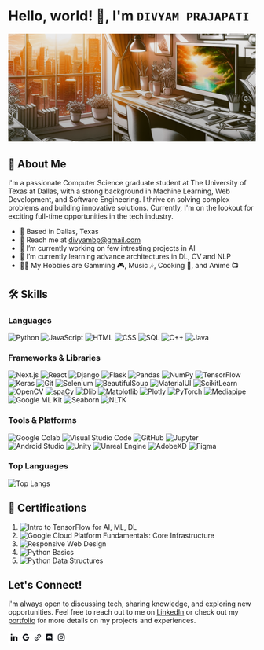 # Hello, world! 👋, I'm ```DIVYAM PRAJAPATI```

![Profile Banner Image](https://raw.githubusercontent.com/divyam-prajapati/divyam-prajapati/main/images/Banner.png)

## 🚀 About Me 
<!-- Change the intro text -->
I'm a passionate Computer Science graduate student at The University of Texas at Dallas, with a strong background in Machine Learning, Web Development, and Software Engineering. I thrive on solving complex problems and building innovative solutions. Currently, I'm on the lookout for exciting full-time opportunities in the tech industry.

- 📍 Based in Dallas, Texas
- 📧 Reach me at [divyambp@gmail.com](mailto:divyambp@gmail.com)
- 🔭 I’m currently working on few intresting projects in AI
- 🌱 I’m currently learning advance architectures in DL, CV and NLP
- 👨‍💻 My Hobbies are Gamming 🎮, Music 🎶, Cooking 🍳, and Anime 📺 

## 🛠️ Skills

### Languages
![Python](https://img.shields.io/badge/-Python-3776AB?logo=python&logoColor=white&style=flat)
![JavaScript](https://img.shields.io/badge/-JavaScript-F7DF1E?logo=javascript&logoColor=black&style=flat)
![HTML](https://img.shields.io/badge/-HTML5-E34F26?logo=html5&logoColor=white&style=flat)
![CSS](https://img.shields.io/badge/-CSS3-1572B6?logo=css3&logoColor=white&style=flat)
![SQL](https://img.shields.io/badge/-SQL-4479A1?logo=postgresql&logoColor=white&style=flat)
![C++](https://img.shields.io/badge/-C++-00599C?logo=c%2B%2B&logoColor=white&style=flat)
![Java](https://img.shields.io/badge/-Java-007396?logo=java&logoColor=white&style=flat)

### Frameworks & Libraries
![Next.js](https://img.shields.io/badge/-Next.js-000000?logo=next.js&logoColor=white&style=flat)
![React](https://img.shields.io/badge/-React-61DAFB?logo=react&logoColor=black&style=flat)
![Django](https://img.shields.io/badge/-Django-092E20?logo=django&logoColor=white&style=flat)
![Flask](https://img.shields.io/badge/-Flask-000000?logo=flask&logoColor=white&style=flat)
![Pandas](https://img.shields.io/badge/-Pandas-150458?logo=pandas&logoColor=white&style=flat)
![NumPy](https://img.shields.io/badge/-NumPy-013243?logo=numpy&logoColor=white&style=flat)
![TensorFlow](https://img.shields.io/badge/-TensorFlow-FF6F00?logo=tensorflow&logoColor=white&style=flat)
![Keras](https://img.shields.io/badge/-Keras-D00000?logo=keras&logoColor=white&style=flat)
![Git](https://img.shields.io/badge/-Git-F05032?logo=git&logoColor=white&style=flat)
![Selenium](https://img.shields.io/badge/-Selenium-43B02A?logo=selenium&logoColor=white&style=flat)
![BeautifulSoup](https://img.shields.io/badge/-BeautifulSoup-010101?style=flat)
![MaterialUI](https://img.shields.io/badge/-MaterialUI-007FFF?logo=mui&logoColor=white&style=flat)
![ScikitLearn](https://img.shields.io/badge/-ScikitLearn-F7931E?logo=scikitlearn&logoColor=white&style=flat)
![OpenCV](https://img.shields.io/badge/-OpenCV-5C3EE8?logo=opencv&logoColor=white&style=flat)
![spaCy](https://img.shields.io/badge/-spaCy-5C3EE8?logo=spacy&logoColor=white&style=flat)
![Dlib](https://img.shields.io/badge/-Dlib-5C3EE8?logo=dlib&logoColor=white&style=flat)
![Matplotlib](https://img.shields.io/badge/-Matplotlib-F7931E?logo=matplotlib&logoColor=white&style=flat)
![Plotly](https://img.shields.io/badge/-Plotly-3F4F75?logo=plotly&logoColor=white&style=flat)
![PyTorch](https://img.shields.io/badge/-PyTorch-3F4F75?logo=pytorch&logoColor=white&style=flat)
![Mediapipe](https://img.shields.io/badge/-Mediapipe-0098a6?style=flat)
![Google ML Kit](https://img.shields.io/badge/-GoogleMLKit-4889f4?style=flat)
![Seaborn](https://img.shields.io/badge/-Seaborn-444876?style=flat)
![NLTK](https://img.shields.io/badge/-NLTK-101010?style=flat)

### Tools & Platforms
![Google Colab](https://img.shields.io/badge/-Google%20Colab-F9AB00?logo=googlecolab&logoColor=black&style=flat)
![Visual Studio Code](https://img.shields.io/badge/-VS%20Code-007ACC?logo=visualstudiocode&logoColor=white&style=flat)
![GitHub](https://img.shields.io/badge/-GitHub-181717?logo=github&logoColor=white&style=flat)
![Jupyter](https://img.shields.io/badge/-Jupyter-F37626?logo=jupyter&logoColor=white&style=flat)
![Android Studio](https://img.shields.io/badge/-Android%20Studio-3DDC84?logo=androidstudio&logoColor=white&style=flat)
![Unity](https://img.shields.io/badge/-Unity-FFFFFF?logo=unity&logoColor=white&style=flat)
![Unreal Engine](https://img.shields.io/badge/-UnrealEngine-0E1128?logo=unrealengine&logoColor=white&style=flat)
![AdobeXD](https://img.shields.io/badge/-AdobeXD-FF61F6?logo=adobexd&logoColor=white&style=flat)
![Figma](https://img.shields.io/badge/-Figma-F24E1E?logo=figma&logoColor=white&style=flat)


### Top Languages
![Top Langs](https://github-readme-stats.vercel.app/api/top-langs/?username=divyam-prajapati&theme=dark&show_icons=true)

## 🏅 Certifications
1. ![Intro to TensorFlow for AI, ML, DL](https://www.coursera.org/account/accomplishments/certificate/NEP3LTLUAXMF)
2. ![Google Cloud Platform Fundamentals: Core Infrastructure](http://coursera.org/verify/8UUWPMBYT8AD)
3. ![Responsive Web Design](https://freecodecamp.org/certification/divyam16/responsive-web-design)
4. ![Python Basics](http://coursera.org/verify/NWM8XLAA5CBQ)
5. ![Python Data Structures](https://www.coursera.org/account/accomplishments/certificate/C39Q9W9LJ4YY)

## Let's Connect!

I'm always open to discussing tech, sharing knowledge, and exploring new opportunities. Feel free to reach out to me on [LinkedIn](https://www.linkedin.com/in/divyam-prajapati) or check out my [portfolio](https://divyam-prajapati-portfolio.vercel.app/) for more details on my projects and experiences.

<a href="https://www.linkedin.com/in/divyam-prajapati/"><img align="left" src="https://raw.githubusercontent.com/divyam-prajapati/divyam-prajapati/main/images/Linkedin.png" alt="icon | LinkedIn" width="24px"/></a>
<a href="mailto:divyambp@gmail.com"><img align="left" src="https://raw.githubusercontent.com/divyam-prajapati/divyam-prajapati/main/images/Gmail.png" alt="icon | Mail" width="24px"/></a>
<a href="https://divyam-prajapati-portfolio.vercel.app/"><img align="left" src="https://raw.githubusercontent.com/divyam-prajapati/divyam-prajapati/main/images/Website.png" alt="icon | Website" width="24px"/></a>
<a href="https://discordapp.com/users/ParZivaL-16#5829/"><img align="left" src="https://raw.githubusercontent.com/divyam-prajapati/divyam-prajapati/main/images/Discord.png" alt="icon | Discord" width="24px"/></a>
<a href="https://www.instagram.com/divyam_prajapati/"><img align="left" src="https://raw.githubusercontent.com/divyam-prajapati/divyam-prajapati/main/images/Instagram.png" alt="icon | Instagram" width="24px"/></a>
<br>
